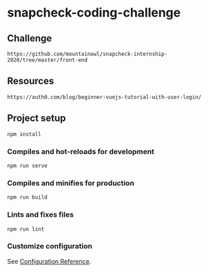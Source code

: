 # snapcheck-coding-challenge

## Challenge
```
https://github.com/mountainowl/snapcheck-internship-2020/tree/master/front-end
```

## Resources
```
https://auth0.com/blog/beginner-vuejs-tutorial-with-user-login/
```

## Project setup
```
npm install
```

### Compiles and hot-reloads for development
```
npm run serve
```

### Compiles and minifies for production
```
npm run build
```

### Lints and fixes files
```
npm run lint
```

### Customize configuration
See [Configuration Reference](https://cli.vuejs.org/config/).
